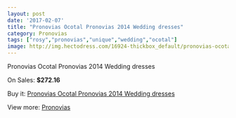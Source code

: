```yaml
---
layout: post
date: '2017-02-07'
title: "Pronovias Ocotal Pronovias 2014 Wedding dresses"
category: Pronovias
tags: ["rosy","pronovias","unique","wedding","ocotal"]
image: http://img.hectodress.com/16924-thickbox_default/pronovias-ocotal-pronovias-2014-wedding-dresses.jpg
---
```

Pronovias Ocotal Pronovias 2014 Wedding dresses

On Sales: **$272.16**
<a href="https://www.hectodress.com/pronovias/8066-pronovias-ocotal-pronovias-2014-wedding-dresses.html"><amp-img layout="responsive" width="600" height="600" src="//img.hectodress.com/16924-thickbox_default/pronovias-ocotal-pronovias-2014-wedding-dresses.jpg" alt="Pronovias Ocotal Pronovias 2014 Wedding dresses 0" /></a>
<a href="https://www.hectodress.com/pronovias/8066-pronovias-ocotal-pronovias-2014-wedding-dresses.html"><amp-img layout="responsive" width="600" height="600" src="//img.hectodress.com/16927-thickbox_default/pronovias-ocotal-pronovias-2014-wedding-dresses.jpg" alt="Pronovias Ocotal Pronovias 2014 Wedding dresses 1" /></a>
<a href="https://www.hectodress.com/pronovias/8066-pronovias-ocotal-pronovias-2014-wedding-dresses.html"><amp-img layout="responsive" width="600" height="600" src="//img.hectodress.com/16926-thickbox_default/pronovias-ocotal-pronovias-2014-wedding-dresses.jpg" alt="Pronovias Ocotal Pronovias 2014 Wedding dresses 2" /></a>
<a href="https://www.hectodress.com/pronovias/8066-pronovias-ocotal-pronovias-2014-wedding-dresses.html"><amp-img layout="responsive" width="600" height="600" src="//img.hectodress.com/16925-thickbox_default/pronovias-ocotal-pronovias-2014-wedding-dresses.jpg" alt="Pronovias Ocotal Pronovias 2014 Wedding dresses 3" /></a>

Buy it: [Pronovias Ocotal Pronovias 2014 Wedding dresses](https://www.hectodress.com/pronovias/8066-pronovias-ocotal-pronovias-2014-wedding-dresses.html "Pronovias Ocotal Pronovias 2014 Wedding dresses")

View more: [Pronovias](https://www.hectodress.com/139-pronovias "Pronovias")